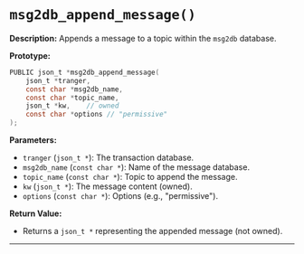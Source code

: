 # `msg2db_append_message()`

**Description:**
Appends a message to a topic within the `msg2db` database.

**Prototype:**
```c
PUBLIC json_t *msg2db_append_message(
    json_t *tranger,
    const char *msg2db_name,
    const char *topic_name,
    json_t *kw,    // owned
    const char *options // "permissive"
);
```

**Parameters:**
- `tranger` (`json_t *`): The transaction database.
- `msg2db_name` (`const char *`): Name of the message database.
- `topic_name` (`const char *`): Topic to append the message.
- `kw` (`json_t *`): The message content (owned).
- `options` (`const char *`): Options (e.g., "permissive").

**Return Value:**
- Returns a `json_t *` representing the appended message (not owned).

---
